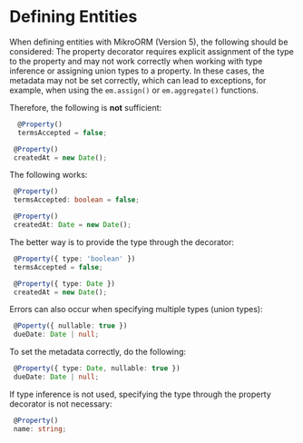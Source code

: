 # Defining Entities

When defining entities with MikroORM (Version 5), the following should be considered:
The property decorator requires explicit assignment of the type to the property and may not work correctly when working with type inference or assigning union types to a property. In these cases, the metadata may not be set correctly, which can lead to exceptions, for example, when using the `em.assign()` or `em.aggregate()` functions.

Therefore, the following is **not** sufficient:

```TypeScript
  @Property()
  termsAccepted = false;

 @Property()
 createdAt = new Date();

```

The following works:

```TypeScript
 @Property()
 termsAccepted: boolean = false;

 @Property()
 createdAt: Date = new Date();

```

The better way is to provide the type through the decorator:

```TypeScript
 @Property({ type: 'boolean' })
 termsAccepted = false;

 @Property({ type: Date })
 createdAt = new Date();

```

Errors can also occur when specifying multiple types (union types):

```TypeScript
 @Poperty({ nullable: true })
 dueDate: Date | null;

```

To set the metadata correctly, do the following:

```TypeScript
 @Property({ type: Date, nullable: true })
 dueDate: Date | null;

```

If type inference is not used, specifying the type through the property decorator is not necessary:

```TypeScript
 @Property()
 name: string;

```

